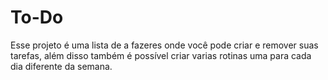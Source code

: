 # To-Do
Esse projeto é uma lista de a fazeres onde você pode criar e remover suas tarefas, além disso também é possível criar varias rotinas uma para cada dia diferente da semana.
